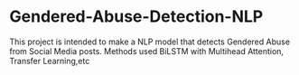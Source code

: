 # Gendered-Abuse-Detection-NLP
This project is intended to make a NLP model that detects Gendered Abuse from Social Media posts. Methods used BiLSTM with Multihead Attention, Transfer Learning,etc
